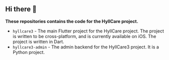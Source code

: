 ## Hi there 👋

**These repositories contains the code for the HyllCare project.**

- `hyllcare3` - The main Flutter project for the HyllCare project. The project is written to be cross-platform, and is
  currently available on iOS. The project is written in Dart.
- `hyllcare3-admin` - The admin backend for the HyllCare3 project. It is a Python project.


<!--

**Here are some ideas to get you started:**

🙋‍♀️ A short introduction - what is your organization all about?
🌈 Contribution guidelines - how can the community get involved?
👩‍💻 Useful resources - where can the community find your docs? Is there anything else the community should know?
🍿 Fun facts - what does your team eat for breakfast?
🧙 Remember, you can do mighty things with the power of [Markdown](https://docs.github.com/github/writing-on-github/getting-started-with-writing-and-formatting-on-github/basic-writing-and-formatting-syntax)
-->
